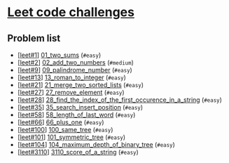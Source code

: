 # [Leet code challenges](leetcode.com)

## Problem list

- [[leet#1](https://leetcode.com/problems/two-sum)] [01_two_sums](01_two_sums) (`#easy`)
- [[leet#2](https://leetcode.com/problems/add-two-numbers)] [02_add_two_numbers](02_add_two_numbers) (`#medium`)
- [[leet#9](https://leetcode.com/problems/palindrome-number)] [09_palindrome_number](09_palindrome_number) (`#easy`)
- [[leet#13](https://leetcode.com/problems/roman-to-integer)] [13_roman_to_integer](13_roman_to_integer) (`#easy`)
- [[leet#21](https://leetcode.com/problems/merge-two-sorted-lists)] [21_merge_two_sorted_lists](21_merge_two_sorted_lists) (`#easy`)
- [[leet#27](https://leetcode.com/problems/remove-element)] [27_remove_element](27_remove_element) (`#easy`)
- [[leet#28](https://leetcode.com/problems/find-the-index-of-the-first-occurrence-in-a-string)] [28_find_the_index_of_the_first_occurence_in_a_string](28_find_the_index_of_the_first_occurence_in_a_string) (`#easy`)
- [[leet#35](https://leetcode.com/problems/search-insert-position)] [35_search_insert_position](35_search_insert_position) (`#easy`)
- [[leet#58](https://leetcode.com/problems/length-of-last-word)] [58_length_of_last_word](58_length_of_last_word) (`#easy`)
- [[leet#66](https://leetcode.com/problems/plus-one)] [66_plus_one](66_plus_one) (`#easy`)
- [[leet#100](https://leetcode.com/problems/sametree)] [100_same_tree](100_same_tree) (`#easy`)
- [[leet#101](https://leetcode.com/problems/symmetric-tree)] [101_symmetric_tree](101_symmetric_tree) (`#easy`)
- [[leet#104](https://leetcode.com/problems/maximum-depth-of-binary-tree)] [104_maximum_depth_of_binary_tree](104_maximum_depth_of_binary_tree) (`#easy`)
- [[leet#3110](https://leetcode.com/problems/score-of-a-string)] [3110_score_of_a_string](3110_score_of_a_string) (`#easy`)

